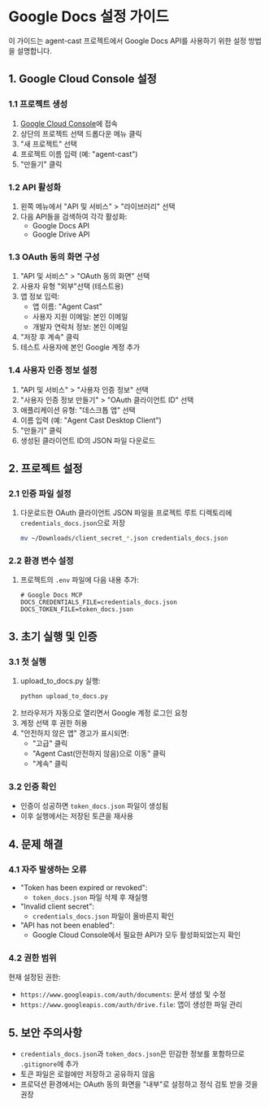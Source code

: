 # Google Docs 설정 가이드

이 가이드는 agent-cast 프로젝트에서 Google Docs API를 사용하기 위한 설정 방법을 설명합니다.

## 1. Google Cloud Console 설정

### 1.1 프로젝트 생성
1. [Google Cloud Console](https://console.cloud.google.com/)에 접속
2. 상단의 프로젝트 선택 드롭다운 메뉴 클릭
3. "새 프로젝트" 선택
4. 프로젝트 이름 입력 (예: "agent-cast")
5. "만들기" 클릭

### 1.2 API 활성화
1. 왼쪽 메뉴에서 "API 및 서비스" > "라이브러리" 선택
2. 다음 API들을 검색하여 각각 활성화:
   - Google Docs API
   - Google Drive API

### 1.3 OAuth 동의 화면 구성
1. "API 및 서비스" > "OAuth 동의 화면" 선택
2. 사용자 유형 "외부"선택 (테스트용)
3. 앱 정보 입력:
   - 앱 이름: "Agent Cast"
   - 사용자 지원 이메일: 본인 이메일
   - 개발자 연락처 정보: 본인 이메일
4. "저장 후 계속" 클릭
5. 테스트 사용자에 본인 Google 계정 추가

### 1.4 사용자 인증 정보 설정
1. "API 및 서비스" > "사용자 인증 정보" 선택
2. "사용자 인증 정보 만들기" > "OAuth 클라이언트 ID" 선택
3. 애플리케이션 유형: "데스크톱 앱" 선택
4. 이름 입력 (예: "Agent Cast Desktop Client")
5. "만들기" 클릭
6. 생성된 클라이언트 ID의 JSON 파일 다운로드

## 2. 프로젝트 설정

### 2.1 인증 파일 설정
1. 다운로드한 OAuth 클라이언트 JSON 파일을 프로젝트 루트 디렉토리에 `credentials_docs.json`으로 저장
   ```bash
   mv ~/Downloads/client_secret_*.json credentials_docs.json
   ```

### 2.2 환경 변수 설정
1. 프로젝트의 `.env` 파일에 다음 내용 추가:
   ```
   # Google Docs MCP
   DOCS_CREDENTIALS_FILE=credentials_docs.json
   DOCS_TOKEN_FILE=token_docs.json
   ```

## 3. 초기 실행 및 인증

### 3.1 첫 실행
1. upload_to_docs.py 실행:
   ```bash
   python upload_to_docs.py
   ```
2. 브라우저가 자동으로 열리면서 Google 계정 로그인 요청
3. 계정 선택 후 권한 허용
4. "안전하지 않은 앱" 경고가 표시되면:
   - "고급" 클릭
   - "Agent Cast(안전하지 않음)으로 이동" 클릭
   - "계속" 클릭

### 3.2 인증 확인
- 인증이 성공하면 `token_docs.json` 파일이 생성됨
- 이후 실행에서는 저장된 토큰을 재사용

## 4. 문제 해결

### 4.1 자주 발생하는 오류
- "Token has been expired or revoked":
  - `token_docs.json` 파일 삭제 후 재실행
- "Invalid client secret":
  - `credentials_docs.json` 파일이 올바른지 확인
- "API has not been enabled":
  - Google Cloud Console에서 필요한 API가 모두 활성화되었는지 확인

### 4.2 권한 범위
현재 설정된 권한:
- `https://www.googleapis.com/auth/documents`: 문서 생성 및 수정
- `https://www.googleapis.com/auth/drive.file`: 앱이 생성한 파일 관리

## 5. 보안 주의사항

- `credentials_docs.json`과 `token_docs.json`은 민감한 정보를 포함하므로 `.gitignore`에 추가
- 토큰 파일은 로컬에만 저장하고 공유하지 않음
- 프로덕션 환경에서는 OAuth 동의 화면을 "내부"로 설정하고 정식 검토 받을 것을 권장

